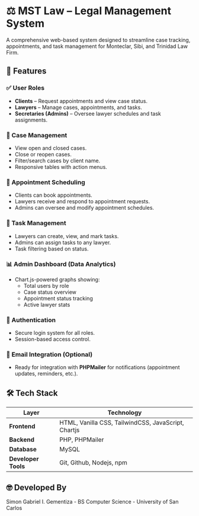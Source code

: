 # ⚖️ MST Law – Legal Management System

A comprehensive web-based system designed to streamline case tracking, appointments, and task management for Monteclar, Sibi, and Trinidad Law Firm.


## 🚀 Features

### ✅ User Roles
- **Clients** – Request appointments and view case status.
- **Lawyers** – Manage cases, appointments, and tasks.
- **Secretaries (Admins)** – Oversee lawyer schedules and task assignments.

### 📁 Case Management
- View open and closed cases.
- Close or reopen cases.
- Filter/search cases by client name.
- Responsive tables with action menus.

### 📅 Appointment Scheduling
- Clients can book appointments.
- Lawyers receive and respond to appointment requests.
- Admins can oversee and modify appointment schedules.

### 🧠 Task Management
- Lawyers can create, view, and mark tasks.
- Admins can assign tasks to any lawyer.
- Task filtering based on status.

### 📊 Admin Dashboard (Data Analytics)
- Chart.js-powered graphs showing:
  - Total users by role
  - Case status overview
  - Appointment status tracking
  - Active lawyer stats

### 🔐 Authentication
- Secure login system for all roles.
- Session-based access control.

### 📧 Email Integration (Optional)
- Ready for integration with **PHPMailer** for notifications (appointment updates, reminders, etc.).



## 🛠️ Tech Stack

| Layer        | Technology                 |
|--------------|-----------------------------|
| **Frontend** | HTML, Vanilla CSS, TailwindCSS, JavaScript, Chartjs |
| **Backend**  | PHP, PHPMailer                         |
| **Database** | MySQL                      |
|**Developer Tools**| Git, Github, Nodejs, npm|

## 🤓 Developed By
Simon Gabriel I. Gementiza - BS Computer Science - University of San Carlos